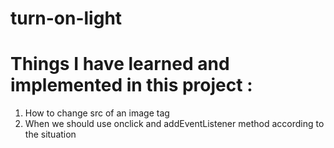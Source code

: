 # turn-on-light

# Things I have learned and implemented in this project :
  1. How to change src of an image tag
  2. When we should use onclick and addEventListener method according to the situation
